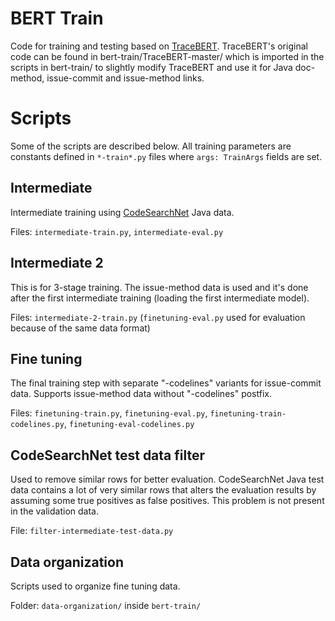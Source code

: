 # BERT Train

Code for training and testing based on [TraceBERT](https://github.com/jinfenglin/TraceBERT).
TraceBERT's original code can be found in bert-train/TraceBERT-master/ which is imported in
the scripts in bert-train/ to slightly modify TraceBERT and use it for Java doc-method,
issue-commit and issue-method links.

# Scripts

Some of the scripts are described below.
All training parameters are constants defined in `*-train*.py` files
where `args: TrainArgs` fields are set.

## Intermediate

Intermediate training using [CodeSearchNet](https://github.com/github/CodeSearchNet) Java data.

Files: `intermediate-train.py`, `intermediate-eval.py`

## Intermediate 2

This is for 3-stage training.
The issue-method data is used and it's done after the first intermediate training
(loading the first intermediate model).

Files: `intermediate-2-train.py` (`finetuning-eval.py` used for evaluation because of the same data format)

## Fine tuning

The final training step with separate "-codelines" variants for issue-commit data.
Supports issue-method data without "-codelines" postfix.

Files: `finetuning-train.py`, `finetuning-eval.py`, `finetuning-train-codelines.py`, `finetuning-eval-codelines.py`


## CodeSearchNet test data filter

Used to remove similar rows for better evaluation.
CodeSearchNet Java test data contains a lot of very similar rows that alters the evaluation results
by assuming some true positives as false positives.
This problem is not present in the validation data.

File: `filter-intermediate-test-data.py`

## Data organization

Scripts used to organize fine tuning data.

Folder: `data-organization/` inside `bert-train/`
